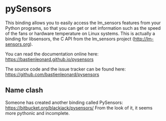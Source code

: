 pySensors
=========

This binding allows you to easily access the lm_sensors features from
your Python programs, so that you can get or set information such as
the speed of the fans or hardware temperature on Linux systems. This
is actually a binding for libsensors, the C API from the lm_sensors
project (http://lm-sensors.org).

You can read the documentation online here:
https://bastienleonard.github.io/pysensors

The source code and the issue tracker can be found here:
https://github.com/bastienleonard/pysensors


Name clash
----------

Someone has created another binding called PySensors:
https://bitbucket.org/blackjack/pysensors/
From the look of it, it seems more pythonic and incomplete.
